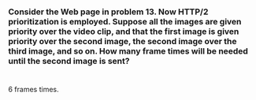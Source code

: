 ### Consider the Web page in problem 13. Now HTTP/2 prioritization is employed. Suppose all the images are given priority over the video clip, and that the first image is given priority over the second image, the second image over the third image, and so on. How many frame times will be needed until the second image is sent?

#

6 frames times.
